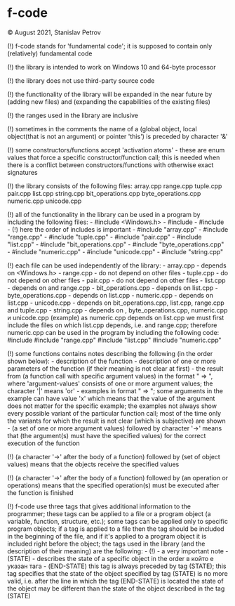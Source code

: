 # f-code

© August 2021, Stanislav Petrov

(!) f-code stands for 'fundamental code'; it is supposed to contain only (relatively) fundamental code 

(!) the library is intended to work on Windows 10 and 64-byte processor 

(!) the library does not use third-party source code

(!) the functionality of the library will be expanded in the near future by (adding new files) and (expanding the capabilities of the existing files)

(!) the ranges used in the library are inclusive 

(!) sometimes in the comments the name of a (global object, local object(that is not an argument) or pointer 'this') is preceded by character '&'

(!) some constructors/functions accept 'activation atoms' - these are enum values that force a specific constructor/function call; this is needed when there is a 
    conflict between constructors/functions with otherwise exact signatures

(!) the library consists of the following files:
    array.cpp
    range.cpp
    tuple.cpp
    pair.cpp
    list.cpp
	string.cpp
    bit_operations.cpp
    byte_operations.cpp
    numeric.cpp
    unicode.cpp

(!) all of the functionality in the library can be used in a program by including the following files:
    - #include <Windows.h>
    - #include <iostream>
    - #include <functional>
    - (!) here the order of includes is important 
    - #include "array.cpp"
    - #include "range.cpp"
    - #include "tuple.cpp"
    - #include "pair.cpp"
    - #include "list.cpp"
    - #include "bit_operations.cpp"
    - #include "byte_operations.cpp"
    - #include "numeric.cpp"
    - #include "unicode.cpp"
    - #include "string.cpp"

(!) each file can be used independently of the library:
    - array.cpp - depends on <Windows.h>
    - range.cpp - do not depend on other files
    - tuple.cpp - do not depend on other files
    - pair.cpp - do not depend on other files
    - list.cpp - depends on <functional> and range.cpp
    - bit_operations.cpp - depends on list.cpp
    - byte_operations.cpp - depends on list.cpp
    - numeric.cpp - depends on list.cpp
    - unicode.cpp - depends on bit_operations.cpp, list.cpp, range.cpp and tuple.cpp
    - string.cpp - depends on <iostream>, byte_operations.cpp, numeric.cpp и unicode.cpp
    (example) as numeric.cpp depends on list.cpp we must first include the files on which list.cpp depends, i.e. <functional> and range.cpp; 
	      therefore numeric.cpp can be used in the program by including the following code:
              #include <functional>
              #include "range.cpp"
              #include "list.cpp"
              #include "numeric.cpp"

(!) some functions contains notes describing the following (in the order shown below):
    - description of the function
    - description of one or more parameters of the function (if their meaning is not clear at first)
    - the result from (a function call with specific argument values) in the format "<argument-values> => <result>", 
      where 'argument-values' consists of one or more argument values; the character '|' means 'or'
    - examples in format "<function-call> => <result>"; some arguments in the example can have value 'x' which means that the value of the argument 
      does not matter for the specific example; the examples not always show every possible variant of the particular function call; most of the time
      only the variants for which the result is not clear (which is subjective) are shown
    - (a set of one or more argument values) followed by character '->' means that (the argument(s) must have the specified values) for the 
      correct execution of the function

(!) (a character '->' after the body of a function) followed by (set of object values) means that the objects receive the specified values

(!) (a character '->' after the body of a function) followed by (an operation or operations) means that the specified operation(s) must be executed after
    the function is finished

(!) f-code use three tags that gives additional information to the programmer; these tags can be applied to a file or
    a program object (a variable, function, structure, etc.); some tags can be applied only to specific program objects;
    if a tag is applied to a file then the tag should be included in the beginning of the file, and if it's applied to a program object it is
	included right before the object; the tags used in the library (and the description of their meaning) are the following:
    - (!) <value> - a very important note
    - (STATE) <value> - describes the state of a specific object in the order в който е указан тага
    - (END-STATE) this tag is always preceded by tag (STATE); this tag specifies that the state of the object specified by tag (STATE) is no more valid, i.e. after the line in which the tag (END-STATE) is 
	  located the state of the object may be different than the state of the object described in the tag (STATE)



